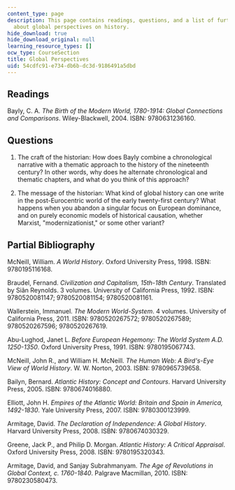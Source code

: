 ```yaml
---
content_type: page
description: This page contains readings, questions, and a list of further readings
  about global perspectives on history.
hide_download: true
hide_download_original: null
learning_resource_types: []
ocw_type: CourseSection
title: Global Perspectives
uid: 54cdfc91-e734-db6b-dc3d-9186491a5dbd
---
```


Readings
--------

Bayly, C. A. _The Birth of the Modern World, 1780-1914: Global Connections and Comparisons_. Wiley-Blackwell, 2004. ISBN: 9780631236160.

Questions
---------

1.  The craft of the historian: How does Bayly combine a chronological narrative with a thematic approach to the history of the nineteenth century? In other words, why does he alternate chronological and thematic chapters, and what do you think of this approach?
    
2.  The message of the historian: What kind of global history can one write in the post-Eurocentric world of the early twenty-first century? What happens when you abandon a singular focus on European dominance, and on purely economic models of historical causation, whether Marxist, "modernizationist," or some other variant?
    

Partial Bibliography
--------------------

McNeill, William. _A World History_. Oxford University Press, 1998. ISBN: 9780195116168.

Braudel, Fernand. _Civilization and Capitalism, 15th-18th Century_. Translated by Siân Reynolds. 3 volumes. University of California Press, 1992. ISBN: 9780520081147; 9780520081154; 9780520081161.

Wallerstein, Immanuel. _The Modern World-System_. 4 volumes. University of California Press, 2011. ISBN: 9780520267572; 9780520267589; 9780520267596; 9780520267619.

Abu-Lughod, Janet L. _Before European Hegemony: The World System A.D. 1250-1350_. Oxford University Press, 1991. ISBN: 9780195067743.

McNeill, John R., and William H. McNeill. _The Human Web: A Bird's-Eye View of World History_. W. W. Norton, 2003. ISBN: 9780965739658.

Bailyn, Bernard. _Atlantic History: Concept and Contours_. Harvard University Press, 2005. ISBN: 9780674016880.

Elliott, John H. _Empires of the Atlantic World: Britain and Spain in America, 1492-1830_. Yale University Press, 2007. ISBN: 9780300123999.

Armitage, David. _The Declaration of Independence: A Global History_. Harvard University Press, 2008. ISBN: 9780674030329.

Greene, Jack P., and Philip D. Morgan. _Atlantic History: A Critical Appraisal_. Oxford University Press, 2008. ISBN: 9780195320343.

Armitage, David, and Sanjay Subrahmanyam. _The Age of Revolutions in Global Context, c. 1760-1840_. Palgrave Macmillan, 2010. ISBN: 9780230580473.